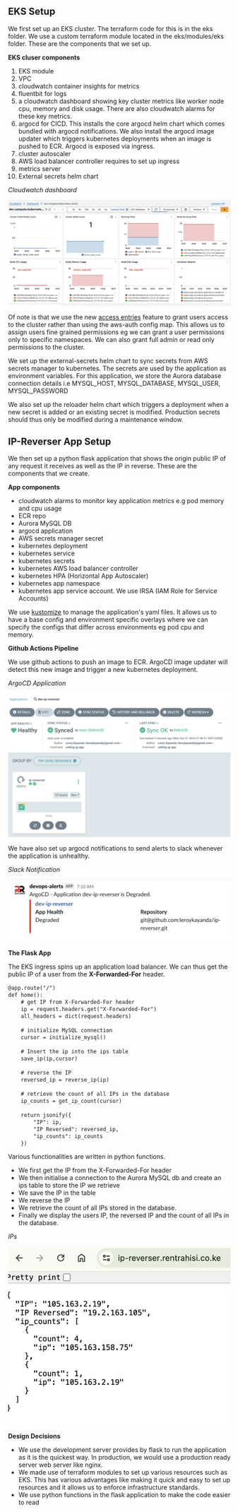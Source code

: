 ## EKS Setup

We first set up an EKS cluster. The terraform code for this is in the eks folder. We use a custom terraform module located in the eks/modules/eks folder. These are the components that we set up.

**EKS cluser components**
1.  EKS module
2.  VPC
3. cloudwatch container insights for metrics
4. fluentbit for logs
5.  a cloudwatch dashboard showing key cluster metrics like worker node cpu, memory and disk usage. There are also cloudwatch alarms for these key metrics.
6.  argocd for CICD. This installs the core argocd helm chart which comes bundled with argocd notifications. We also install the argocd image updater which triggers kubernetes deployments when an image is pushed to ECR. Argocd is exposed via ingress.
7.  cluster autoscaler
8.  AWS load balancer controller requires to set up ingress
9.  metrics server
10.  External secrets helm chart

*Cloudwatch dashboard*

![Cloudwatch dashboard](/docs/images/dash.png )

Of note is that we use the new [access entries](https://aws.amazon.com/blogs/containers/a-deep-dive-into-simplified-amazon-eks-access-management-controls/) feature to grant users access to the cluster rather than using the aws-auth config map. This allows us to assign users fine grained permissions eg we can grant a user permissions only to specific namespaces. We can also grant full admin or read only permissions to the cluster.  

We set up the external-secrets helm chart to sync secrets from AWS secrets manager to kubernetes. The secrets are used by the application as environment variables. For this application, we store the Aurora database connection details i.e MYSQL_HOST, MYSQL_DATABASE, MYSQL_USER, MYSQL_PASSWORD

We also set up the reloader helm chart which triggers a deployment when a new secret is added or an existing secret is modified. Production secrets should thus only be modified during a maintenance window.

## IP-Reverser App Setup

We then set up a python flask application that shows the origin public IP of any request it receives as well as the IP in reverse. These are the components that we create.

**App components**
 - cloudwatch alarms to monitor key application metrics e.g pod memory and cpu usage
 - ECR repo
 - Aurora MySQL DB
 - argocd application
 - AWS secrets manager secret
- kubernetes deployment
- kubernetes service
- kubernetes secrets
- kubernetes AWS load balancer controller
- kubernetes HPA (Horizontal App Autoscaler)
- kubernetes app namespace 
- kubernetes app service account. We use IRSA (IAM Role for Service Accounts)

We use [kustomize](https://kustomize.io/) to manage the application's yaml files. It allows us to have a base config and environment specific overlays where we can specify the configs that differ across environments eg pod cpu and memory.

**Github Actions Pipeline**

We use github actions to push an image to ECR. ArgoCD image updater will detect this new image and trigger a new kubernetes deployment.

*ArgoCD Application*

![Cloudwatch dashboard](/docs/images/argo-app.png )

We have also set up argocd notifications to send alerts to slack whenever the application is unhealthy.

*Slack Notification*

![Cloudwatch dashboard](/docs/images/slack.png )

**The Flask App**

The EKS ingress spins up an application load balancer. We can thus get the public IP of a user from the **X-Forwarded-For** header.

    @app.route("/")
    def home():
        # get IP from X-Forwarded-For header
        ip = request.headers.get("X-Forwarded-For")
        all_headers = dict(request.headers)
    
        # initialize MySQL connection
        cursor = initialize_mysql()
    
        # Insert the ip into the ips table
        save_ip(ip,cursor)
    
        # reverse the IP
        reversed_ip = reverse_ip(ip)
    
        # retrieve the count of all IPs in the database
        ip_counts = get_ip_count(cursor)
    
        return jsonify({
            "IP": ip,
            "IP Reversed": reversed_ip,
            "ip_counts": ip_counts
        })

Various functionalities are written in python functions.

- We first get the IP from the X-Forwarded-For header
- We then initialise a connection to the Aurora MySQL db and create an ips table to store the IP we retrieve
- We save the IP in the table
- We reverse the IP
- We retrieve the count of all IPs stored in the database.
- Finally we display the users IP, the reversed IP and the count of all IPs in the database.

*IPs*

![Cloudwatch dashboard](/docs/images/ips.png )


**Design Decisions**

- We use the development server provides by flask to run the application as it is the quickest way. In production, we would use a production ready server web server like nginx.
- We made use of terraform modules to set up various resources such as EKS. This has various advantages like making it quick and easy to set up resources and it allows us to enforce infrastructure standards.
- We use python functions in the flask application to make the code easier to read